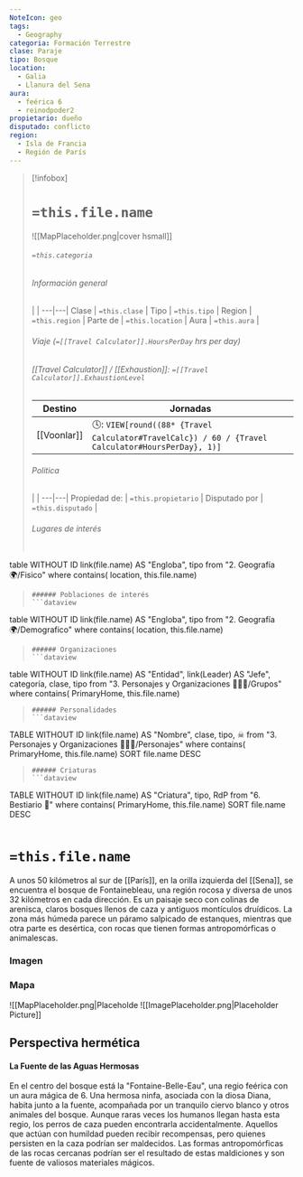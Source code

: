 ```yaml
---
NoteIcon: geo
tags:
  - Geography 
categoria: Formación Terrestre
clase: Paraje  
tipo: Bosque 
location: 
  - Galia 
  - Llanura del Sena 
aura:
  - feérica 6
  - reinodpoder2
propietario: dueño
disputado: conflicto
region: 
  - Isla de Francia 
  - Región de París 
---
```


> [!infobox]
> # `=this.file.name`
> ![[MapPlaceholder.png|cover hsmall]]
> ###### `=this.categoria` 
> ###### Información general
>  |   |
> ---|---|
> Clase | `=this.clase` |
> Tipo | `=this.tipo` |
> Region | `=this.region` |
> Parte de | `=this.location` |
> Aura | `=this.aura`  |
> ###### Viaje (`=[[Travel Calculator]].HoursPerDay` hrs per day)
> ###### [[Travel Calculator]]  / [[Exhaustion]]:  `=[[Travel Calculator]].ExhaustionLevel`
> Destino |  Jornadas  |
> ---|---|
> [[Voonlar]] | 🕓: `VIEW[round((88* {Travel Calculator#TravelCalc}) / 60 / {Travel Calculator#HoursPerDay}, 1)]`      |
> ###### Politica
>  |   |
> ---|---|
> Propiedad de: | `=this.propietario` |
> Disputado por | `=this.disputado` |
>###### Lugares de interés
> ```dataview
table WITHOUT ID link(file.name) AS "Engloba",  tipo
from "2. Geografía 🌍/Fisico"
where contains( location, this.file.name)
>```
>###### Poblaciones de interés
> ```dataview
table WITHOUT ID link(file.name) AS "Engloba",  tipo
from "2. Geografía 🌍/Demografico"
where contains( location, this.file.name)
>```
>###### Organizaciones
> ```dataview
table WITHOUT ID link(file.name) AS "Entidad", link(Leader) AS "Jefe", categoría, clase, tipo
from "3. Personajes y Organizaciones 🧑‍🤝‍🧑/Grupos"
where contains( PrimaryHome, this.file.name)
>```
>###### Personalidades 
>```dataview
TABLE WITHOUT ID link(file.name) AS "Nombre", clase, tipo, ☠
from "3. Personajes y Organizaciones 🧑‍🤝‍🧑/Personajes"
where contains( PrimaryHome, this.file.name)
SORT file.name DESC
>```
>###### Criaturas
> ```dataview
TABLE WITHOUT ID link(file.name) AS "Criatura", tipo, RdP
from "6. Bestiario 🐉"
where contains( PrimaryHome, this.file.name)
SORT file.name DESC
>```


# `=this.file.name`
A unos 50 kilómetros al sur de [[París]], en la orilla izquierda del [[Sena]], se encuentra el bosque de Fontainebleau, una región rocosa y diversa de unos 32 kilómetros en cada dirección. Es un paisaje seco con colinas de arenisca, claros bosques llenos de caza y antiguos montículos druídicos. La zona más húmeda parece un páramo salpicado de estanques, mientras que otra parte es desértica, con rocas que tienen formas antropomórficas o animalescas.


### Imagen

### Mapa
![[MapPlaceholder.png|Placeholde
![[ImagePlaceholder.png|Placeholder Picture]]



## Perspectiva hermética 

#### La Fuente de las Aguas Hermosas  
En el centro del bosque está la "Fontaine-Belle-Eau", una regio feérica con un aura mágica de 6. Una hermosa ninfa, asociada con la diosa Diana, habita junto a la fuente, acompañada por un tranquilo ciervo blanco y otros animales del bosque. Aunque raras veces los humanos llegan hasta esta regio, los perros de caza pueden encontrarla accidentalmente. Aquellos que actúan con humildad pueden recibir recompensas, pero quienes persisten en la caza podrían ser maldecidos. Las formas antropomórficas de las rocas cercanas podrían ser el resultado de estas maldiciones y son fuente de valiosos materiales mágicos.